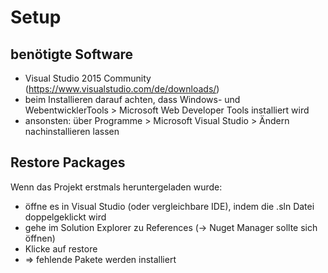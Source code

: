 # Setup
## benötigte Software
- Visual Studio 2015 Community (https://www.visualstudio.com/de/downloads/)
- beim Installieren darauf achten, dass Windows- und WebentwicklerTools > Microsoft Web Developer Tools installiert wird
- ansonsten: über Programme > Microsoft Visual Studio > Ändern nachinstallieren lassen

## Restore Packages
Wenn das Projekt erstmals heruntergeladen wurde: 
- öffne es in Visual Studio (oder vergleichbare IDE), indem die .sln Datei doppelgeklickt wird
- gehe im Solution Explorer zu References (-> Nuget Manager sollte sich öffnen)
- Klicke auf restore
- => fehlende Pakete werden installiert


